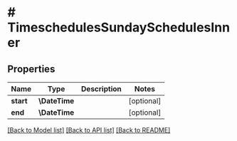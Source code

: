 # # TimeschedulesSundaySchedulesInner

## Properties

Name | Type | Description | Notes
------------ | ------------- | ------------- | -------------
**start** | **\DateTime** |  | [optional]
**end** | **\DateTime** |  | [optional]

[[Back to Model list]](../../README.md#models) [[Back to API list]](../../README.md#endpoints) [[Back to README]](../../README.md)
